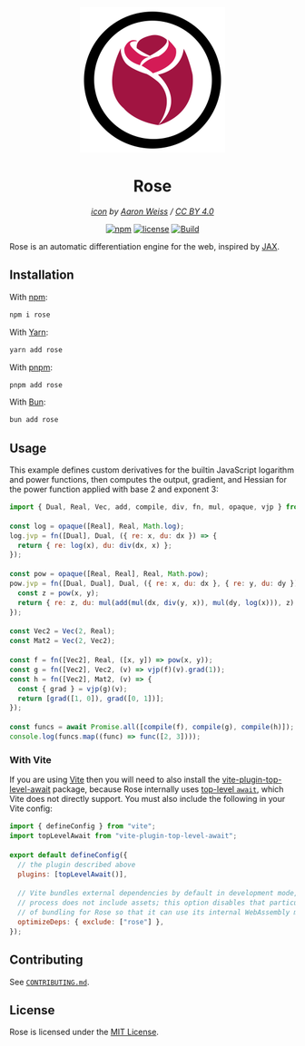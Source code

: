 <div align="center"><img height="256" src="https://github.com/rose-lang/rose-icons/raw/efcc218832d65970a47bed597ee11cecd3d1cc3c/svg/encircled-rose.svg" /></div>
<h1 align="center">Rose</h1>
<p align="center"><em><a href="https://github.com/rose-lang/rose-icons">icon</a> by <a href="https://github.com/aatxe">Aaron Weiss</a> / <a href="https://creativecommons.org/licenses/by/4.0/">CC BY 4.0</a></em></p>
<p align="center"><a href="https://www.npmjs.com/package/rose"><img src="https://img.shields.io/npm/v/rose" alt="npm" /></a> <a href="LICENSE"><img src="https://img.shields.io/github/license/rose-lang/rose" alt="license" /></a> <a href="https://github.com/rose-lang/rose/actions/workflows/build.yml"><img src="https://github.com/rose-lang/rose/actions/workflows/build.yml/badge.svg" alt="Build" /></a></p>

Rose is an automatic differentiation engine for the web, inspired by [JAX][].

## Installation

With [npm][]:

```sh
npm i rose
```

With [Yarn][]:

```sh
yarn add rose
```

With [pnpm][]:

```sh
pnpm add rose
```

With [Bun][]:

```sh
bun add rose
```

## Usage

This example defines custom derivatives for the builtin JavaScript logarithm and
power functions, then computes the output, gradient, and Hessian for the power
function applied with base 2 and exponent 3:

```js
import { Dual, Real, Vec, add, compile, div, fn, mul, opaque, vjp } from "rose";

const log = opaque([Real], Real, Math.log);
log.jvp = fn([Dual], Dual, ({ re: x, du: dx }) => {
  return { re: log(x), du: div(dx, x) };
});

const pow = opaque([Real, Real], Real, Math.pow);
pow.jvp = fn([Dual, Dual], Dual, ({ re: x, du: dx }, { re: y, du: dy }) => {
  const z = pow(x, y);
  return { re: z, du: mul(add(mul(dx, div(y, x)), mul(dy, log(x))), z) };
});

const Vec2 = Vec(2, Real);
const Mat2 = Vec(2, Vec2);

const f = fn([Vec2], Real, ([x, y]) => pow(x, y));
const g = fn([Vec2], Vec2, (v) => vjp(f)(v).grad(1));
const h = fn([Vec2], Mat2, (v) => {
  const { grad } = vjp(g)(v);
  return [grad([1, 0]), grad([0, 1])];
});

const funcs = await Promise.all([compile(f), compile(g), compile(h)]);
console.log(funcs.map((func) => func([2, 3])));
```

### With Vite

If you are using [Vite][] then you will need to also install the
[vite-plugin-top-level-await][] package, because Rose internally uses [top-level
`await`][], which Vite does not directly support. You must also include the
following in your Vite config:

```js
import { defineConfig } from "vite";
import topLevelAwait from "vite-plugin-top-level-await";

export default defineConfig({
  // the plugin described above
  plugins: [topLevelAwait()],

  // Vite bundles external dependencies by default in development mode, but that
  // process does not include assets; this option disables that particular kind
  // of bundling for Rose so that it can use its internal WebAssembly module
  optimizeDeps: { exclude: ["rose"] },
});
```

## Contributing

See [`CONTRIBUTING.md`][].

## License

Rose is licensed under the [MIT License][].

[`CONTRIBUTING.md`]: https://github.com/rose-lang/rose/blob/main/CONTRIBUTING.md
[Bun]: https://bun.sh/
[JAX]: http://jax.readthedocs.io/
[MIT License]: https://github.com/rose-lang/rose/blob/main/LICENSE
[npm]: https://docs.npmjs.com/downloading-and-installing-node-js-and-npm
[pnpm]: https://pnpm.io/installation
[top-level `await`]: https://developer.mozilla.org/en-US/docs/Web/JavaScript/Reference/Operators/await#top_level_await
[vite-plugin-top-level-await]: https://www.npmjs.com/package/vite-plugin-top-level-await
[Vite]: https://vitejs.dev/
[Yarn]: https://classic.yarnpkg.com/lang/en/docs/install/
